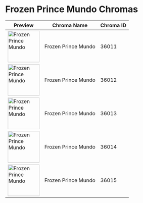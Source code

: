 # Frozen Prince Mundo Chromas

| Preview | Chroma Name | Chroma ID |
|---|---|---|
| <img src='https://raw.communitydragon.org/latest/plugins/rcp-be-lol-game-data/global/default/v1/champion-chroma-images/36/36011.png' alt='Frozen Prince Mundo' width='100'> | Frozen Prince Mundo | 36011 |
| <img src='https://raw.communitydragon.org/latest/plugins/rcp-be-lol-game-data/global/default/v1/champion-chroma-images/36/36012.png' alt='Frozen Prince Mundo' width='100'> | Frozen Prince Mundo | 36012 |
| <img src='https://raw.communitydragon.org/latest/plugins/rcp-be-lol-game-data/global/default/v1/champion-chroma-images/36/36013.png' alt='Frozen Prince Mundo' width='100'> | Frozen Prince Mundo | 36013 |
| <img src='https://raw.communitydragon.org/latest/plugins/rcp-be-lol-game-data/global/default/v1/champion-chroma-images/36/36014.png' alt='Frozen Prince Mundo' width='100'> | Frozen Prince Mundo | 36014 |
| <img src='https://raw.communitydragon.org/latest/plugins/rcp-be-lol-game-data/global/default/v1/champion-chroma-images/36/36015.png' alt='Frozen Prince Mundo' width='100'> | Frozen Prince Mundo | 36015 |
